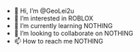 - 👋 Hi, I’m @GeoLei2u
- 👀 I’m interested in ROBLOX
- 🌱 I’m currently learning NOTHING
- 💞️ I’m looking to collaborate on NOTHING
- 📫 How to reach me NOTHING

<!---
GeoLei2u/GeoLei2u is a ✨ special ✨ repository because its `README.md` (this file) appears on your GitHub profile.
You can click the Preview link to take a look at your changes.
--->
